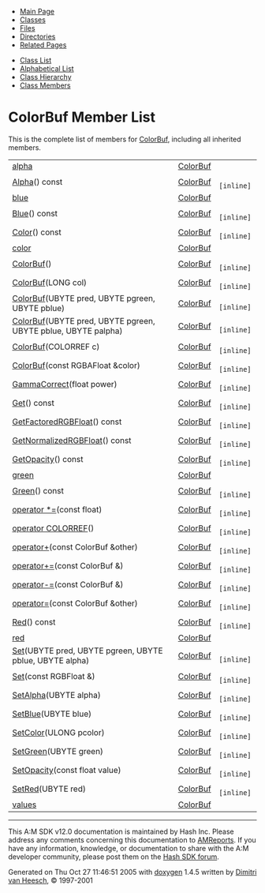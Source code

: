 <div class="tabs">

- [Main Page](index.md)
- <span id="current">[Classes](annotated.md)</span>
- [Files](files.md)
- [Directories](dirs.md)
- [Related Pages](pages.md)

</div>

<div class="tabs">

- [Class List](annotated.md)
- [Alphabetical List](classes.md)
- [Class Hierarchy](hierarchy.md)
- [Class Members](functions.md)

</div>

# ColorBuf Member List

This is the complete list of members for <a href="classColorBuf.md" class="el">ColorBuf</a>, including all inherited members.

|  |  |  |
|----|----|----|
| <a href="classColorBuf.md#2c1743a391305fbf367df8e4f069f9f9" class="el">alpha</a> | <a href="classColorBuf.md" class="el">ColorBuf</a> |  |
| <a href="classColorBuf.md#0333130ffc9187bb3ed905eb61d99832" class="el">Alpha</a>() const | <a href="classColorBuf.md" class="el">ColorBuf</a> | ` [inline]` |
| <a href="classColorBuf.md#48d6215903dff56238e52e8891380c8f" class="el">blue</a> | <a href="classColorBuf.md" class="el">ColorBuf</a> |  |
| <a href="classColorBuf.md#e3b99a5fe15a4330fd055c8b157ee12f" class="el">Blue</a>() const | <a href="classColorBuf.md" class="el">ColorBuf</a> | ` [inline]` |
| <a href="classColorBuf.md#619d7deb16927463582495a28b86f235" class="el">Color</a>() const | <a href="classColorBuf.md" class="el">ColorBuf</a> | ` [inline]` |
| <a href="classColorBuf.md#70dda5dfb8053dc6d1c492574bce9bfd" class="el">color</a> | <a href="classColorBuf.md" class="el">ColorBuf</a> |  |
| <a href="classColorBuf.md#99e2887344e07f414aa3a4914e815a45" class="el">ColorBuf</a>() | <a href="classColorBuf.md" class="el">ColorBuf</a> | ` [inline]` |
| <a href="classColorBuf.md#12193a668cd16d0e496fee9b99faa33d" class="el">ColorBuf</a>(LONG col) | <a href="classColorBuf.md" class="el">ColorBuf</a> | ` [inline]` |
| <a href="classColorBuf.md#a54f386c09bfdd0c512b26ca38752205" class="el">ColorBuf</a>(UBYTE pred, UBYTE pgreen, UBYTE pblue) | <a href="classColorBuf.md" class="el">ColorBuf</a> | ` [inline]` |
| <a href="classColorBuf.md#f22227be93524420a17d925f89004a08" class="el">ColorBuf</a>(UBYTE pred, UBYTE pgreen, UBYTE pblue, UBYTE palpha) | <a href="classColorBuf.md" class="el">ColorBuf</a> | ` [inline]` |
| <a href="classColorBuf.md#78f92abbc4e45930c92b0c17e462b1b0" class="el">ColorBuf</a>(COLORREF c) | <a href="classColorBuf.md" class="el">ColorBuf</a> | ` [inline]` |
| <a href="classColorBuf.md#8d9b7ca6430ee525350352f4072e7a2e" class="el">ColorBuf</a>(const RGBAFloat &color) | <a href="classColorBuf.md" class="el">ColorBuf</a> | ` [inline]` |
| <a href="classColorBuf.md#a021873f9867b21b3e6ea9b95e32cba8" class="el">GammaCorrect</a>(float power) | <a href="classColorBuf.md" class="el">ColorBuf</a> | ` [inline]` |
| <a href="classColorBuf.md#bd37cbaf06b0ce675453ece1c22dcb85" class="el">Get</a>() const | <a href="classColorBuf.md" class="el">ColorBuf</a> | ` [inline]` |
| <a href="classColorBuf.md#3a716da63246c77ec051591509ae7a01" class="el">GetFactoredRGBFloat</a>() const | <a href="classColorBuf.md" class="el">ColorBuf</a> | ` [inline]` |
| <a href="classColorBuf.md#edabf03f9243223a1b19ec1b8e6d3a7d" class="el">GetNormalizedRGBFloat</a>() const | <a href="classColorBuf.md" class="el">ColorBuf</a> | ` [inline]` |
| <a href="classColorBuf.md#3ff93e400445c24a8d552488a6564874" class="el">GetOpacity</a>() const | <a href="classColorBuf.md" class="el">ColorBuf</a> | ` [inline]` |
| <a href="classColorBuf.md#9f27410725ab8cc8854a2769c7a516b8" class="el">green</a> | <a href="classColorBuf.md" class="el">ColorBuf</a> |  |
| <a href="classColorBuf.md#eb4e3e708de4af84613f52d0c8067edf" class="el">Green</a>() const | <a href="classColorBuf.md" class="el">ColorBuf</a> | ` [inline]` |
| <a href="classColorBuf.md#299cf8813cba25caa1a8533ce7709734" class="el">operator *=</a>(const float) | <a href="classColorBuf.md" class="el">ColorBuf</a> | ` [inline]` |
| <a href="classColorBuf.md#937d3668c777a0e6e44b58c7567e1bb7" class="el">operator COLORREF</a>() | <a href="classColorBuf.md" class="el">ColorBuf</a> | ` [inline]` |
| <a href="classColorBuf.md#2485eb54184a6269e7cf9c830c526585" class="el">operator+</a>(const ColorBuf &other) | <a href="classColorBuf.md" class="el">ColorBuf</a> | ` [inline]` |
| <a href="classColorBuf.md#674842783ab8e99b3a00fe0aedd72785" class="el">operator+=</a>(const ColorBuf &) | <a href="classColorBuf.md" class="el">ColorBuf</a> | ` [inline]` |
| <a href="classColorBuf.md#e29bf1c7d903ec4f63643d2b8b924ec6" class="el">operator-=</a>(const ColorBuf &) | <a href="classColorBuf.md" class="el">ColorBuf</a> | ` [inline]` |
| <a href="classColorBuf.md#6f516da35f71dcc106f4a69756480a3c" class="el">operator=</a>(const ColorBuf &other) | <a href="classColorBuf.md" class="el">ColorBuf</a> | ` [inline]` |
| <a href="classColorBuf.md#3d061051286831d4f2aebae980198b48" class="el">Red</a>() const | <a href="classColorBuf.md" class="el">ColorBuf</a> | ` [inline]` |
| <a href="classColorBuf.md#bda9643ac6601722a28f238714274da4" class="el">red</a> | <a href="classColorBuf.md" class="el">ColorBuf</a> |  |
| <a href="classColorBuf.md#405027301c008c45770a164fb2f8633b" class="el">Set</a>(UBYTE pred, UBYTE pgreen, UBYTE pblue, UBYTE alpha) | <a href="classColorBuf.md" class="el">ColorBuf</a> | ` [inline]` |
| <a href="classColorBuf.md#6574062eb561f53375a793f735b31d74" class="el">Set</a>(const RGBFloat &) | <a href="classColorBuf.md" class="el">ColorBuf</a> | ` [inline]` |
| <a href="classColorBuf.md#97494d371de239388e6a503b319bf25e" class="el">SetAlpha</a>(UBYTE alpha) | <a href="classColorBuf.md" class="el">ColorBuf</a> | ` [inline]` |
| <a href="classColorBuf.md#352554b9fd5ce121b0456448ec6ce711" class="el">SetBlue</a>(UBYTE blue) | <a href="classColorBuf.md" class="el">ColorBuf</a> | ` [inline]` |
| <a href="classColorBuf.md#3112225f31c99e195e7d86ffcf2d45da" class="el">SetColor</a>(ULONG pcolor) | <a href="classColorBuf.md" class="el">ColorBuf</a> | ` [inline]` |
| <a href="classColorBuf.md#331230b42dbdf273e6024283cdf3546d" class="el">SetGreen</a>(UBYTE green) | <a href="classColorBuf.md" class="el">ColorBuf</a> | ` [inline]` |
| <a href="classColorBuf.md#d540a7f9be1f9038a2b11c24267eb97d" class="el">SetOpacity</a>(const float value) | <a href="classColorBuf.md" class="el">ColorBuf</a> | ` [inline]` |
| <a href="classColorBuf.md#9094715e2cd64cfe154c5db24096b5f7" class="el">SetRed</a>(UBYTE red) | <a href="classColorBuf.md" class="el">ColorBuf</a> | ` [inline]` |
| <a href="classColorBuf.md#f09cc7ee3a9a93273f4b80601cafb00c" class="el">values</a> | <a href="classColorBuf.md" class="el">ColorBuf</a> |  |

------------------------------------------------------------------------

<span class="small">This A:M SDK v12.0 documentation is maintained by Hash Inc. Please address any comments concerning this documentation to [AMReports](http://www.hash.com/reports). If you have any information, knowledge, or documentation to share with the A:M developer community, please post them on the [Hash SDK forum](http://www.hash.com/forums/index.php?showforum=11).</span>

Generated on Thu Oct 27 11:46:51 2005 with [<span class="image placeholder" original-image-src="doxygen.png" original-image-title="" height="45" width="100" align="middle" border="0">doxygen</span>](http://www.doxygen.org/index.html) 1.4.5 written by [Dimitri van Heesch](mailto:dimitri@stack.nl), © 1997-2001
